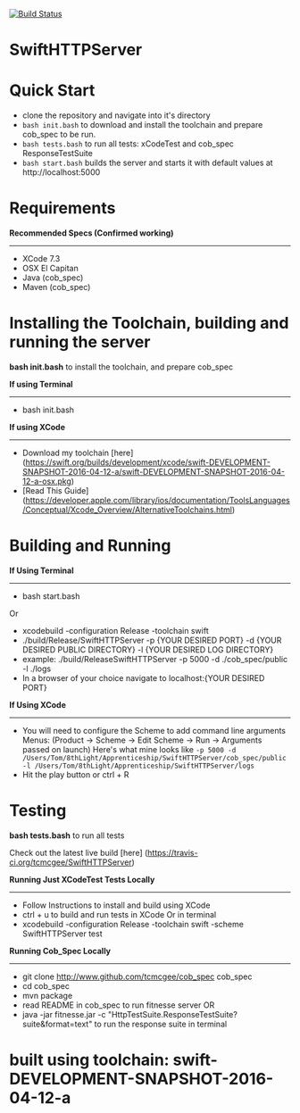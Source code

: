 [![Build Status](https://travis-ci.org/tcmcgee/SwiftHTTPServer.svg?branch=master)](https://travis-ci.org/tcmcgee/SwiftHTTPServer)
# SwiftHTTPServer

# Quick Start
- clone the repository and navigate into it's directory
- ```bash init.bash``` to download and install the toolchain and prepare cob_spec to be run.
- ```bash tests.bash``` to run all tests: xCodeTest and cob_spec ResponseTestSuite
- ```bash start.bash``` builds the server and starts it with default values at http://localhost:5000

# Requirements

**Recommended Specs (Confirmed working)**

__________________________________________

- XCode 7.3
- OSX El Capitan
- Java (cob_spec)
- Maven (cob_spec)

# Installing the Toolchain, building and running the server

**bash init.bash** to install the toolchain, and prepare cob_spec

**If using Terminal**
__________________________
- bash init.bash 


**If using XCode**
_____________________________
- Download my toolchain [here] (https://swift.org/builds/development/xcode/swift-DEVELOPMENT-SNAPSHOT-2016-04-12-a/swift-DEVELOPMENT-SNAPSHOT-2016-04-12-a-osx.pkg)
- [Read This Guide] (https://developer.apple.com/library/ios/documentation/ToolsLanguages/Conceptual/Xcode_Overview/AlternativeToolchains.html)

# Building and Running 

**If Using Terminal**
________________________________

- bash start.bash

Or

- xcodebuild -configuration Release -toolchain swift
- ./build/Release/SwiftHTTPServer -p {YOUR DESIRED PORT} -d {YOUR DESIRED PUBLIC DIRECTORY} -l {YOUR DESIRED LOG DIRECTORY}
- example: ./build/ReleaseSwiftHTTPServer -p 5000 -d ./cob_spec/public -l ./logs
- In a browser of your choice navigate to localhost:{YOUR DESIRED PORT}

**If Using XCode**
_________________________________

- You will need to configure the Scheme to add command line arguments Menus: (Product -> Scheme -> Edit Scheme -> Run -> Arguments passed on launch) Here's what mine looks like ```-p 5000 -d /Users/Tom/8thLight/Apprenticeship/SwiftHTTPServer/cob_spec/public -l /Users/Tom/8thLight/Apprenticeship/SwiftHTTPServer/logs```
- Hit the play button or ctrl + R


# Testing 

**bash tests.bash** to run all tests

Check out the latest live build [here] (https://travis-ci.org/tcmcgee/SwiftHTTPServer)

**Running Just XCodeTest Tests Locally**
______________________________

- Follow Instructions to install and build using XCode
- ctrl + u to build and run tests in XCode
Or in terminal
- xcodebuild -configuration Release -toolchain swift  -scheme SwiftHTTPServer test

**Running Cob_Spec Locally**
___________________________

- git clone http://www.github.com/tcmcgee/cob_spec cob_spec
- cd cob_spec
- mvn package
- read README in cob_spec to run fitnesse server
OR
- java -jar fitnesse.jar -c "HttpTestSuite.ResponseTestSuite?suite&format=text"  to run the response suite in terminal

# built using toolchain: swift-DEVELOPMENT-SNAPSHOT-2016-04-12-a 
